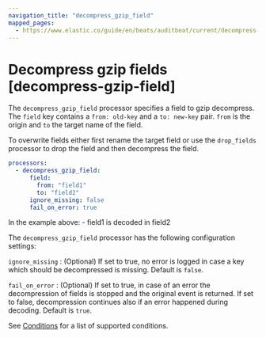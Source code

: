 ```yaml
---
navigation_title: "decompress_gzip_field"
mapped_pages:
  - https://www.elastic.co/guide/en/beats/auditbeat/current/decompress-gzip-field.html
---
```


# Decompress gzip fields [decompress-gzip-field]


The `decompress_gzip_field` processor specifies a field to gzip decompress. The `field` key contains a `from: old-key` and a `to: new-key` pair. `from` is the origin and `to` the target name of the field.

To overwrite fields either first rename the target field or use the `drop_fields` processor to drop the field and then decompress the field.

```yaml
processors:
  - decompress_gzip_field:
      field:
        from: "field1"
        to: "field2"
      ignore_missing: false
      fail_on_error: true
```

In the example above: - field1 is decoded in field2

The `decompress_gzip_field` processor has the following configuration settings:

`ignore_missing`
:   (Optional) If set to true, no error is logged in case a key which should be decompressed is missing. Default is `false`.

`fail_on_error`
:   (Optional) If set to true, in case of an error the decompression of fields is stopped and the original event is returned. If set to false, decompression continues also if an error happened during decoding. Default is `true`.

See [Conditions](/reference/auditbeat/defining-processors.md#conditions) for a list of supported conditions.

